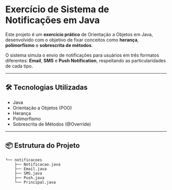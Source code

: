 # Exercício de Sistema de Notificações em Java

Este projeto é um **exercício prático** de Orientação a Objetos em Java, desenvolvido com o objetivo de fixar conceitos como **herança**, **polimorfismo** e **sobrescrita de métodos**.

O sistema simula o envio de notificações para usuários em três formatos diferentes: **Email**, **SMS** e **Push Notification**, respeitando as particularidades de cada tipo.

---

## 🛠️ Tecnologias Utilizadas

- Java
- Orientação a Objetos (POO)
- Herança
- Polimorfismo
- Sobrescrita de Métodos (@Override)

---

## 📦 Estrutura do Projeto

```plaintext
└── notificacoes
    ├── Notificacao.java
    ├── Email.java
    ├── SMS.java
    ├── Push.java
    └── Principal.java
